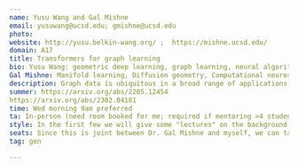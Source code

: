 ```yaml
---
name: Yusu Wang and Gal Mishne
email: yusuwang@ucsd.edu; gmishne@ucsd.edu 
photo: 
website: http://yusu.belkin-wang.org/ ;  https://mishne.ucsd.edu/
domain: A17
title: Transformers for graph learning
bio: Yusu Wang: geometric deep learning, graph learning, neural algorithmic reasoning, topological data analysis
Gal Mishne: Manifold learning, Diffusion geometry, Computational neuroscience, Image processing and graph signal processing and Applied harmonic analysis. 
description: Graph data is ubiquitous in a broad range of applications. There are two major families of graph learning models: graph neural networks, and transformer-based graph learning models. However, while graph neural networks, such as message-passing graph neural networks can naturally handle graph type of data (both nodes, edges, and features along nodes and edges), standard transformer architectures are designed for sequences or sets, not for the relational type of data like graphs. There thus has to be a way to encode the graph structures into transformers. There are various design choices. In this capstone project, we would like to explore the pros and cons of different design choices of encoding graph information over a collection of graph tasks. 
summer: https://arxiv.org/abs/2205.12454
https://arxiv.org/abs/2302.04181
time: Wed morning 9am preferred
ta: In-person (need room booked for me; required if mentoring >4 students in-person)
style: In the first few we will give some "lectures" on the background, together with reading / experimenting materials. Usually students form groups of around 3 students each to develop the capstone projects. 
seats: Since this is joint between Dr. Gal Mishne and myself, we can take 16 students. 
tag: gen

---
```


